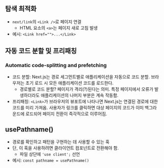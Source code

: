 ## 탐색 최적화

- `next/link`의 `<Link />`로 페이지 연결
  - HTML 요소의 `<a>`는 페이지 새로 고침 발생
- 예시: `<Link href="">...</Link>`

## 자동 코드 분할 및 프리패칭

### Automatic code-splitting and prefetching

- 코드 분할: Next.js는 경로 세그먼트별로 애플리케이션을 자동으로 코드 분할. 브라우저는 초기 로드 시 모든 애플리케이션 코드를 로드한다.
  - 경로별로 코드 분할? 페이지가 격리(?)된다는 의미. 특정 페이지에서 오류가 발생하더라도 애플리케이션의 나머지 부분은 계속 작동함.
- 프리패칭: `<Link>`가 브라우저의 뷰포트에 나타나면 Next.js는 연결된 경로에 대한 코드를 미리 가져옴. 사용자가 링크를 클릭하면 대상 페이지의 코드가 이미 백그라운드에 로드되어 페이지 전환이 즉각적으로 이루어짐.

## usePathname()

- 경로를 확인하고 패턴을 구현하는 데 사용할 수 있는 훅
- 단, 이 훅을 사용하려면 클라이언트 컴포넌트로 전환해야 함.
  - 파일 상단에 `'use client';` 선언
- 예시: `const pathname = usePathname()`
